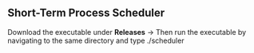 ## Short-Term Process Scheduler
Download the executable under **Releases** ->
  Then run the executable by navigating to the same directory and type ./scheduler
